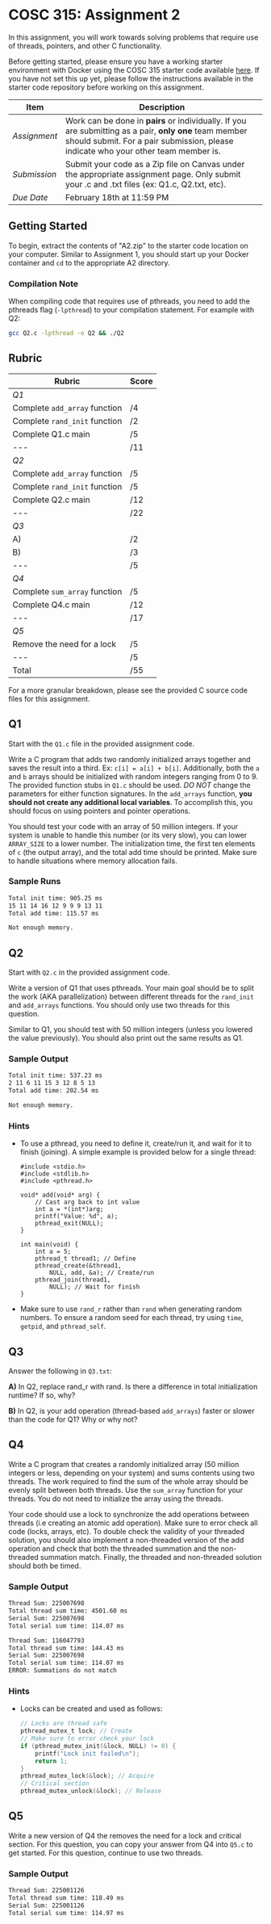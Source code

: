# COSC 315: Assignment 2

In this assignment, you will work towards solving problems that require use of threads, pointers, and other C functionality.

Before getting started, please ensure you have a working starter environment with Docker using the COSC 315 starter code available [here](https://github.com/brikwerk/cosc315-starter). If you have not set this up yet, please follow the instructions available in the starter code repository before working on this assignment.

| Item | Description |
| --- | --- |
| *Assignment* | Work can be done in **pairs** or individually. If you are submitting as a pair, **only one** team member should submit. For a pair submission, please indicate who your other team member is. |
| *Submission* | Submit your code as a Zip file on Canvas under the appropriate assignment page. Only submit your .c and .txt files (ex: Q1.c, Q2.txt, etc).
| *Due Date* | February 18th at 11:59 PM |

## Getting Started

To begin, extract the contents of "A2.zip" to the starter code location on your computer. Similar to Assignment 1, you should start up your Docker container and `cd` to the appropriate A2 directory.

### Compilation Note

When compiling code that requires use of pthreads, you need to add the pthreads flag (`-lpthread`) to your compilation statement. For example with Q2:

```bash
gcc Q2.c -lpthread -o Q2 && ./Q2
```

## Rubric

| Rubric | Score |
| --- | --- |
| *Q1* | |
| Complete `add_array` function | /4 |
| Complete `rand_init` function | /2 |
| Complete Q1.c main | /5 |
| --- | /11 |
| *Q2* | |
| Complete `add_array` function | /5 |
| Complete `rand_init` function | /5 |
| Complete Q2.c main | /12 |
| --- | /22 |
| *Q3* | |
| A) | /2 |
| B) | /3 |
| --- | /5 |
| *Q4* | |
| Complete `sum_array` function | /5 |
| Complete Q4.c main | /12 |
| --- | /17 |
| *Q5* | |
| Remove the need for a lock | /5 |
| --- | /5 |
| Total | /55 |

For a more granular breakdown, please see the provided C source code files for this assignment.

## Q1

Start with the `Q1.c` file in the provided assignment code.

Write a C program that adds two randomly initialized arrays together and saves the result into a third. Ex: `c[i] = a[i] + b[i]`. Additionally, both the `a` and `b` arrays should be initialized with random integers ranging from 0 to 9. The provided function stubs in `Q1.c` should be used. *DO NOT* change the parameters for either function signatures. In the `add_arrays` function, **you should not create any additional local variables**. To accomplish this, you should focus on using pointers and pointer operations.

You should test your code with an array of 50 million integers. If your system is unable to handle this number (or its very slow), you can lower `ARRAY_SIZE` to a lower number. The initialization time, the first ten elements of `c` (the output array), and the total add time should be printed. Make sure to handle situations where memory allocation fails.

### Sample Runs

```bash
Total init time: 905.25 ms
15 11 14 16 12 9 9 9 13 11 
Total add time: 115.57 ms
```

```bash
Not enough memory.
```

## Q2

Start with `Q2.c` in the provided assignment code.

Write a version of Q1 that uses pthreads. Your main goal should be to split the work (AKA parallelization) between different threads for the `rand_init` and `add_arrays` functions. You should only use two threads for this question.

Similar to Q1, you should test with 50 million integers (unless you lowered the value previously). You should also print out the same results as Q1.

### Sample Output

```bash
Total init time: 537.23 ms
2 11 6 11 15 3 12 8 5 13 
Total add time: 202.54 ms
```

```bash
Not enough memory.
```

### Hints

- To use a pthread, you need to define it, create/run it, and wait for it to finish (joining). A simple example is provided below for a single thread:

    ```
    #include <stdio.h> 
    #include <stdlib.h>
    #include <pthread.h>

    void* add(void* arg) {
    	// Cast arg back to int value
        int a = *(int*)arg;
        printf("Value: %d", a);
        pthread_exit(NULL);
    }

    int main(void) {
        int a = 5;
        pthread_t thread1; // Define
        pthread_create(&thread1, 
        	NULL, add, &a); // Create/run
        pthread_join(thread1, 
        	NULL); // Wait for finish
    }
    ```
- Make sure to use `rand_r` rather than `rand` when generating random numbers. To ensure a random seed for each thread, try using `time`, `getpid`, and `pthread_self`.

## Q3

Answer the following in `Q3.txt`:

**A)** In Q2, replace rand_r with rand. Is there a difference in total initialization runtime? If so, why?

**B)** In Q2, is your add operation (thread-based `add_arrays`) faster or slower than the code for Q1? Why or why not?

## Q4

Write a C program that creates a randomly initialized array (50 million integers or less, depending on your system) and sums contents using two threads. The work required to find the sum of the whole array should be evenly split between both threads. Use the `sum_array` function for your threads. You do not need to initialize the array using the threads.

Your code should use a lock to synchronize the add operations between threads (i.e creating an atomic add operation). Make sure to error check all code (locks, arrays, etc). To double check the validity of your threaded solution, you should also implement a non-threaded version of the add operation and check that both the threaded summation and the non-threaded summation match. Finally, the threaded and non-threaded solution should both be timed.

### Sample Output

```bash
Thread Sum: 225007698
Total thread sum time: 4501.60 ms
Serial Sum: 225007698
Total serial sum time: 114.07 ms
```

```bash
Thread Sum: 116047793
Total thread sum time: 144.43 ms
Serial Sum: 225007698
Total serial sum time: 114.07 ms
ERROR: Summations do not match
```

### Hints

- Locks can be created and used as follows:

    ```C
    // Locks are thread safe
    pthread_mutex_t lock; // Create
    // Make sure to error check your lock
    if (pthread_mutex_init(&lock, NULL) != 0) {
        printf("Lock init failed\n");
        return 1;
    }
    pthread_mutex_lock(&lock); // Acquire
    // Critical section
    pthread_mutex_unlock(&lock); // Release
    ```

## Q5

Write a new version of Q4 the removes the need for a lock and critical section. For this question, you can copy your answer from Q4 into `Q5.c` to get started. For this question, continue to use two threads.

### Sample Output

```bash
Thread Sum: 225001126
Total thread sum time: 118.49 ms
Serial Sum: 225001126
Total serial sum time: 114.97 ms
```
